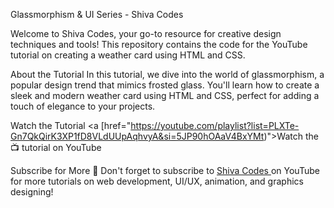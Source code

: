 Glassmorphism & UI Series - Shiva Codes

Welcome to Shiva Codes, your go-to resource for creative design techniques and tools! This repository contains the code for the YouTube tutorial on creating a weather card using HTML and CSS.

About the Tutorial
In this tutorial, we dive into the world of glassmorphism, a popular design trend that mimics frosted glass. You'll learn how to create a sleek and modern weather card using HTML and CSS, perfect for adding a touch of elegance to your projects.

Watch the Tutorial
<a [href="https://youtube.com/playlist?list=PLXTe-Gn7QkQirK3XP1fD8VLdUUpAqhvyA&si=5JP90hOAaV4BxYMt)">Watch the 📺 tutorial on YouTube</a>



Subscribe for More
🔔 Don't forget to subscribe to <a href="link-to-your-youtube-channel">Shiva Codes </a>on YouTube for more tutorials on web development, UI/UX, animation, and graphics designing!
